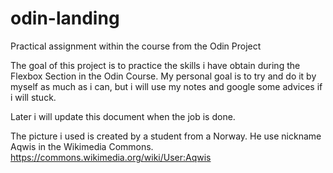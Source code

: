 # odin-landing
Practical assignment within the course from the Odin Project

The goal of this project is to practice the skills i have obtain during the Flexbox Section in the Odin Course. 
My personal goal is to try and do it by myself as much as i can, but i will use my notes and google some advices if i will stuck. 

Later i will update this document when the job is done.

The picture i used is created by a student from a Norway. He use nickname Aqwis in the Wikimedia Commons. 
https://commons.wikimedia.org/wiki/User:Aqwis